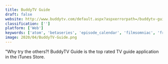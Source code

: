 ```yaml
---
title: BuddyTV Guide
draft: false 
website: http://www.buddytv.com/default.aspx?aspxerrorpath=/buddytv-guide.aspx
classification: ['']
platform: ['Web']
keywords: ['atom', 'betaseries', 'episode_calendar', 'filmsomniac', 'freeguide', 'goodshows', 'imdb', 'mymovierack', 'mythtv', 'nbc', 'new_movies_coming_out', 'seriesguide', 'showdates', 'tv_calendar', 'tv-browser', 'titantv', 'watched.li', 'itv_shows']
image: 2020/04/BuddyTV-Guide.png
---
```

"Why try the others?! BuddyTV Guide is the top rated TV guide application in the iTunes Store.